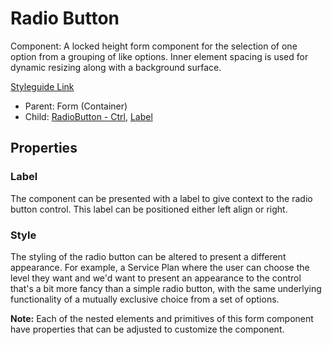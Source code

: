 # Radio Button

Component: A locked height form component for the selection of one option from a grouping of like options. Inner element spacing is used for dynamic resizing along with a background surface.

[Styleguide Link](https://zpl.io/VY0AyZd)

* Parent: Form (Container)
* Child: [RadioButton - Ctrl](../../overview/radiobutton/), [Label](../../overview/label.md)

## Properties

### Label

The component can be presented with a label to give context to the radio button control. This label can be positioned either left align or right.

### Style

The styling of the radio button can be altered to present a different appearance. For example, a Service Plan where the user can choose the level they want and we'd want to present an appearance to the control that's a bit more fancy than a simple radio button, with the same underlying functionality of a mutually exclusive choice from a set of options.

**Note:** Each of the nested elements and primitives of this form component have properties that can be adjusted to customize the component.
